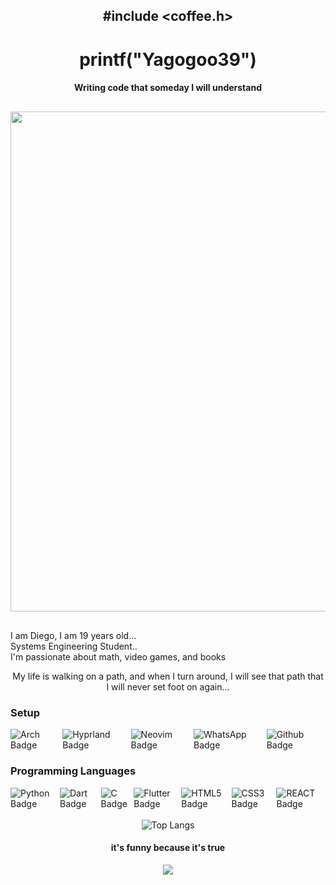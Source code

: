 <h2 align="center">#include &lt;coffee.h&gt;</h2>

<h1 align="center">printf("Yagogoo39")</h1>

<h4 align="center">Writing code that someday I will understand</h4>


 <div align="center" style="margin: 30px 0;">
        <img src="https://media2.giphy.com/media/v1.Y2lkPTc5MGI3NjExZWE1aTVlNmRnajQ0bzE1a2k4MGhvenJlZXg1b3d1Z3JsZDBjZm13ciZlcD12MV9pbnRlcm5hbF9naWZfYnlfaWQmY3Q9Zw/gH1jGsCnQBiFHWMFzh/giphy.gif" width="800">
    </div>



<p align="left">
  I am Diego, I am 19 years old... <br>
  Systems Engineering Student.. <br>
  I'm passionate about math, video games, and books <br>
</p>

<p align="center">
  My life is walking on a path, and when I turn around, I will see that path   that I will never set foot on again...  
</p>

<h3>Setup</h3>
<div style="display:flex">

  <img src="https://img.shields.io/badge/Arch-51A2DA?logo=archlinux&logoColor=000&style=for-the-badge" alt="Arch Badge">
  
  <img src="https://img.shields.io/badge/Hyprland-FFBC00?logo=hyprland&logoColor=fff&style=for-the-badge" alt="Hyprland Badge">

  <img src="https://img.shields.io/badge/neovim-019733?logo=neovim&logoColor=fff&style=for-the-badge" alt="Neovim Badge">
  
  <img src="https://img.shields.io/badge/WhatsApp-25D366?logo=whatsapp&logoColor=fff&style=for-the-badge" alt="WhatsApp Badge">

  <img src="https://img.shields.io/badge/Github-9E95B7?logo=github&logoColor=000&style=for-the-badge" alt="Github Badge">
</div>


<h3>Programming Languages </h3>
<div style="display:flex">
<img src="https://img.shields.io/badge/Python-3776AB?logo=python&logoColor=000&style=for-the-badge" alt="Python Badge">
  
<img src="https://img.shields.io/badge/Dart-0175C2?logo=dart&logoColor=fff&style=for-the-badge" alt="Dart Badge">

<img src="https://img.shields.io/badge/C-A8B9CC?logo=c&logoColor=fff&style=for-the-badge" alt="C Badge">

<img src="https://img.shields.io/badge/Flutter-02569B?logo=flutter&logoColor=000&style=for-the-badge" alt="Flutter Badge">

<img src="https://img.shields.io/badge/HTML5-E34F26?logo=html5&logoColor=000&style=for-the-badge" alt="HTML5 Badge">

<img src="https://img.shields.io/badge/CSS3-1572B6?logo=css3&logoColor=000&style=for-the-badge" alt="CSS3 Badge">

<img src="https://img.shields.io/badge/REACT-1572B6?logo=react&logoColor=000&style=for-the-badge" alt="REACT Badge">



<br>
</div>

<br>

<div align="center">
  <img src="https://github-readme-stats.vercel.app/api/top-langs/?username=Yagogo39&layout=pie&theme=dark" alt="Top Langs">
</div>


<div align="center">
  <h4>it's funny because it's true</h4>
  <img src="https://raw.githubusercontent.com/catppuccin/catppuccin/main/assets/footers/gray0_ctp_on_line.svg?sanitize=true">
</div>




